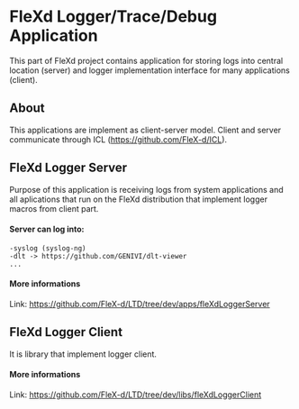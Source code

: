  
 
 # FleXd Logger/Trace/Debug Application
 
 This part of FleXd project contains application for storing logs into central location (server) and logger implementation interface for many applications (client).
 
 ## About
 This applications are implement as client-server model. Client and server communicate through ICL (https://github.com/FleX-d/ICL).
 
 ## FleXd Logger Server
 
 Purpose of this application is receiving logs from system applications and all aplications that run on the FleXd distribution that implement logger macros from client part.
 
 #### Server can log into:
    -syslog (syslog-ng)
    -dlt -> https://github.com/GENIVI/dlt-viewer
    ...
 
 #### More informations

 Link: https://github.com/FleX-d/LTD/tree/dev/apps/fleXdLoggerServer
 
 ## FleXd Logger Client
 
 It is library that implement logger client. 
 
 #### More informations
 Link: https://github.com/FleX-d/LTD/tree/dev/libs/fleXdLoggerClient
 

